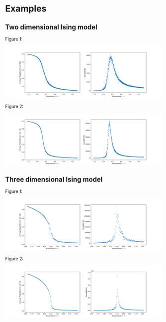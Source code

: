 # Examples

## Two dimensional Ising model

Figure 1:

![Figure 1](./output_2/figure1.png)

Figure 2:

![Figure 2](./output_2/figure2.png)

## Three dimensional Ising model

Figure 1:

![Figure 1](./output_3/figure1.png)

Figure 2:

![Figure 2](./output_3/figure2.png)
